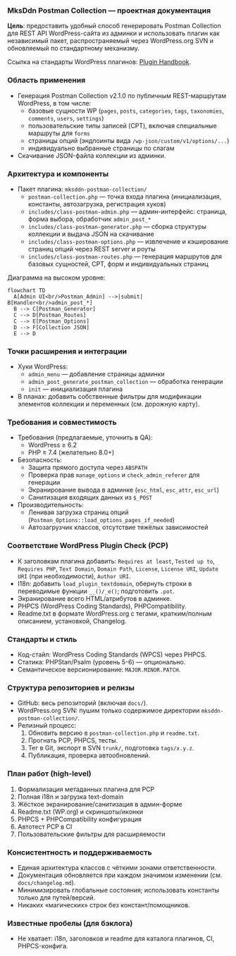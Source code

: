 <!--
@file: docs/Project.md
@description: Детальное описание плагина MksDdn Postman Collection: цели, архитектура, стандарты, процессы.
@dependencies: mksddn-postman-collection/postman-collection.php, includes/class-postman-*.php
@created: 2025-08-19
-->

### MksDdn Postman Collection — проектная документация

**Цель**: предоставить удобный способ генерировать Postman Collection для REST API WordPress-сайта из админки и использовать плагин как независимый пакет, распространяемый через WordPress.org SVN и обновляемый по стандартному механизму.

Ссылка на стандарты WordPress плагинов: [Plugin Handbook](https://developer.wordpress.org/plugins/).

### Область применения
- Генерация Postman Collection v2.1.0 по публичным REST-маршрутам WordPress, в том числе:
  - базовые сущности WP (`pages`, `posts`, `categories`, `tags`, `taxonomies`, `comments`, `users`, `settings`)
  - пользовательские типы записей (CPT), включая специальные маршруты для `forms`
  - страницы опций (эндпоинты вида `/wp-json/custom/v1/options/...`)
  - индивидуально выбранные страницы по слагам
- Скачивание JSON-файла коллекции из админки.

### Архитектура и компоненты
- Пакет плагина: `mksddn-postman-collection/`
  - `postman-collection.php` — точка входа плагина (инициализация, константы, автозагрузка, регистрация хуков)
  - `includes/class-postman-admin.php` — админ-интерфейс: страница, форма выбора, обработчик `admin_post_*`
  - `includes/class-postman-generator.php` — сборка структуры коллекции и выдача JSON на скачивание
  - `includes/class-postman-options.php` — извлечение и кэширование страниц опций через REST server и роуты
  - `includes/class-postman-routes.php` — генерация маршрутов для базовых сущностей, CPT, форм и индивидуальных страниц

Диаграмма на высоком уровне:

```mermaid
flowchart TD
  A[Admin UI<br/>Postman_Admin] -->|submit| B[Handler<br/>admin_post_*]
  B --> C[Postman_Generator]
  C --> D[Postman_Routes]
  C --> E[Postman_Options]
  D --> F[Collection JSON]
  E --> D
```

### Точки расширения и интеграции
- Хуки WordPress:
  - `admin_menu` — добавление страницы админки
  - `admin_post_generate_postman_collection` — обработка генерации
  - `init` — инициализация плагина
- В планах: добавить собственные фильтры для модификации элементов коллекции и переменных (см. дорожную карту).

### Требования и совместимость
- Требования (предлагаемые, уточнить в QA):
  - WordPress ≥ 6.2
  - PHP ≥ 7.4 (желательно 8.0+)
- Безопасность:
  - Защита прямого доступа через `ABSPATH`
  - Проверка прав `manage_options` и `check_admin_referer` для генерации
  - Экранирование вывода в админке (`esc_html`, `esc_attr`, `esc_url`)
  - Санитизация входящих данных из `$_POST`
- Производительность:
  - Ленивая загрузка страниц опций (`Postman_Options::load_options_pages_if_needed`)
  - Автозагрузчик классов, отсутствие тяжёлых зависимостей

### Соответствие WordPress Plugin Check (PCP)
- К заголовкам плагина добавить: `Requires at least`, `Tested up to`, `Requires PHP`, `Text Domain`, `Domain Path`, `License`, `License URI`, `Update URI` (при необходимости), `Author URI`.
- I18n: добавить `load_plugin_textdomain`, обернуть строки в переводимые функции `__()/_e()`; подготовить `.pot`.
- Экранирование всего HTML/атрибутов в админке.
- PHPCS (WordPress Coding Standards), PHPCompatibility.
- Readme.txt в формате WordPress.org с тегами, кратким/полным описанием, установкой, Changelog.

### Стандарты и стиль
- Код-стайл: WordPress Coding Standards (WPCS) через PHPCS.
- Статика: PHPStan/Psalm (уровень 5-6) — опционально.
- Семантическое версионирование: `MAJOR.MINOR.PATCH`.

### Структура репозиториев и релизы
- GitHub: весь репозиторий (включая `docs/`).
- WordPress.org SVN: пушим только содержимое директории `mksddn-postman-collection/`.
- Релизный процесс:
  1) Обновить версию в `postman-collection.php` и `readme.txt`.
  2) Прогнать PCP, PHPCS, тесты.
  3) Тег в Git, экспорт в SVN `trunk/`, подготовка `tags/x.y.z`.
  4) Публикация, проверка автообновлений.

### План работ (high-level)
1) Формализация метаданных плагина для PCP
2) Полная i18n и загрузка text-domain
3) Жёсткое экранирование/санитизация в админ-форме
4) Readme.txt (WP.org) и скриншоты/иконки
5) PHPCS + PHPCompatibility конфигурация
6) Автотест PCP в CI
7) Пользовательские фильтры для расширяемости

### Консистентность и поддерживаемость
- Единая архитектура классов с чёткими зонами ответственности.
- Документация обновляется при каждом значимом изменении (см. `docs/changelog.md`).
- Минимизировать глобальные состояния; использовать константы только для путей/версий.
- Никаких «магических» строк без констант/помощников.

### Известные пробелы (для бэклога)
- Не хватает: i18n, заголовков и readme для каталога плагинов, CI, PHPCS-конфига.



